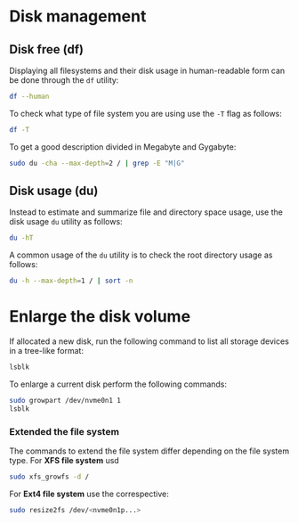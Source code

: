 # Disk management

## Disk free (df) 

Displaying all filesystems and their disk usage in human-readable form can be done through
the ```df``` utility:

```sh
df --human 
```
To check what type of file system you are using use the ```-T``` flag as follows:

```sh
df -T
```

To get a good description divided in Megabyte and Gygabyte:

```sh
sudo du -cha --max-depth=2 / | grep -E "M|G"
```

## Disk usage (du)

Instead to estimate and summarize file and directory space usage, 
use the disk usage ```du``` utility as follows:

``` sh
du -hT 
```

A common usage of the ```du``` utility is to check the root directory usage as follows:

```sh
du -h --max-depth=1 / | sort -n
```

# Enlarge the disk volume

If allocated a new disk, run the following command to list all storage devices 
in a tree-like format:

```sh
lsblk
```

To enlarge a current disk perform the following commands:

```sh
sudo growpart /dev/nvme0n1 1
lsblk
```

### Extended the file system 

The commands to extend the file system differ depending on the file system type. For **XFS file system** usd

```sh
sudo xfs_growfs -d /
```

For **Ext4 file system** use the correspective:

```sh
sudo resize2fs /dev/<nvme0n1p...>
```


<!--  Script to show the footer   -->
<html>
<script
    src="https://code.jquery.com/jquery-3.3.1.js"
    integrity="sha256-2Kok7MbOyxpgUVvAk/HJ2jigOSYS2auK4Pfzbm7uH60="
    crossorigin="anonymous">
</script>
<script>
$(function(){
  $("#footer").load("../footers/footer.html");
});
</script>
<body>
<div id="footer"></div>
</body>
</html>
